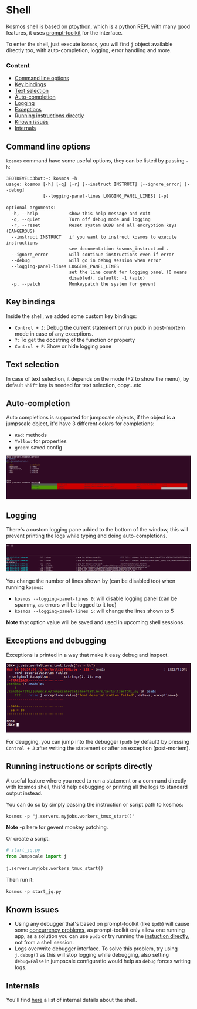 # Shell
Kosmos shell is based on [ptpython](https://github.com/prompt-toolkit/ptpython), which is a python REPL with many good features, it uses [prompt-toolkit](https://github.com/prompt-toolkit/ptpython) for the interface.

To enter the shell, just execute `kosmos`, you will find `j` object available directly too, with auto-completion, logging, error handling and more.


### Content

- [Command line options](#command-line-options)
- [Key bindings](#key-bindings)
- [Text selection](#text-selection)
- [Auto-completion](#auto-completion)
- [Logging](#logging)
- [Exceptions](#exceptions-and-debugging)
- [Running instructions directly](#running-instructions-or-scripts-directly)
- [Known issues](#known-issues)
- [Internals](#internals)


## Command line options
`kosmos` command have some useful options, they can be listed by passing `-h`:

```
3BOTDEVEL:3bot:~: kosmos -h
usage: kosmos [-h] [-q] [-r] [--instruct INSTRUCT] [--ignore_error] [--debug]
              [--logging-panel-lines LOGGING_PANEL_LINES] [-p]

optional arguments:
  -h, --help            show this help message and exit
  -q, --quiet           Turn off debug mode and logging
  -r, --reset           Reset system BCDB and all encryption keys (DANGEROUS)
  --instruct INSTRUCT   if you want to instruct kosmos to execute instructions
                        see documentation kosmos_instruct.md .
  --ignore_error        will continue instructions even if error
  --debug               will go in debug session when error
  --logging-panel-lines LOGGING_PANEL_LINES
                        set the line count for logging panel (0 means
                        disabled), default: -1 (auto)
  -p, --patch           Monkeypatch the system for gevent

```

## Key bindings
Inside the shell, we added some custom key bindings:

- `Control + J`: Debug the current statement or run pudb in post-mortem mode in case of any exceptions.
- `?`: To get the docstring of the function or property
- `Control + P`: Show or hide logging pane


## Text selection
In case of text selection, it depends on the mode (F2 to show the menu), by default `Shift` key is needed for text selection, copy...etc

## Auto-completion
Auto completions is supported for jumpscale objects, if the object is a jumpscale object, it'd have 3 different colors for completions:

- `Red`: methods
- `Yellow`: for properties
- `green`: saved config

![autocompletion](images/auto_completion.png)


## Logging
There's a custom logging pane added to the bottom of the window, this will prevent printing the logs while typing and doing auto-completions.


![logging](images/logging_pane.png)

You change the number of lines shown by (can be disabled too) when running `kosmos`:

- `kosmos --logging-panel-lines 0`: will disable logging panel (can be spammy, as errors will be logged to it too)
- `kosmos --logging-panel-lines 5`: will change the lines shown to 5

**Note** that option value will be saved and used in upcoming shell sessions.

## Exceptions and debugging

Exceptions is printed in a way that make it easy debug and inspect.

![exceptions](images/exceptions.png)

For deugging, you can jump into the debugger (`pudb` by default) by pressing `Control + J` after writing the statement or after an exception (post-mortem).

## Running instructions or scripts directly

A useful feature where you need to run a statement or a command directly with kosmos shell, this'd help debugging or printing all the logs to standard output instead.

You can do so by simply passing the instruction or script path to kosmos:


`kosmos -p "j.servers.myjobs.workers_tmux_start()"`

**Note** _-p_ here for gevent monkey patching.


Or create a script:

```python
# start_jq.py
from Jumpscale import j

j.servers.myjobs.workers_tmux_start()
```

Then run it:

`kosmos -p start_jq.py`

## Known issues
* Using any debugger that's based on prompt-toolkit (like `ipdb`) will cause some [concurrency problems](https://github.com/threefoldtech/jumpscaleX_core/issues/49#issuecomment-530411221), as prompt-toolkit only allow one running app, as a solution you can use `pudb` or try running the [instuction directly](#running-instructions-or-scripts-directly), not from a shell session.
* Logs overwrite debugger interface. To solve this problem, try using `j.debug()` as this will stop logging while debugging, also setting `debug=False` in jumpscale configuratio would help as `debug` forces writing logs.
## Internals

You'll find [here](shell_internals.md) a list of internal details about the shell.
